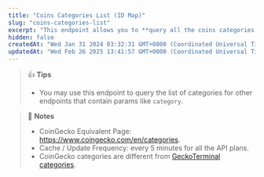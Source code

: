 ```yaml
---
title: "Coins Categories List (ID Map)"
slug: "coins-categories-list"
excerpt: "This endpoint allows you to **query all the coins categories on CoinGecko**"
hidden: false
createdAt: "Wed Jan 31 2024 03:32:31 GMT+0000 (Coordinated Universal Time)"
updatedAt: "Wed Feb 26 2025 13:41:57 GMT+0000 (Coordinated Universal Time)"
---
```

> 👍 **Tips**
> 
> - You may use this endpoint to query the list of categories for other endpoints that contain params like `category`.

> 📘 **Notes**
> 
> - CoinGecko Equivalent Page: <https://www.coingecko.com/en/categories>.
> - Cache / Update Frequency:  every 5 minutes for all the API plans.
> - CoinGecko categories are different from [GeckoTerminal categories](https://docs.coingecko.com/reference/categories-list).
